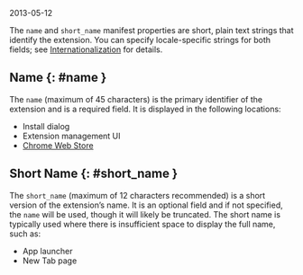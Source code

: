 2013-05-12

The `name` and `short_name` manifest properties are short, plain text strings that identify the extension. You can specify locale-specific strings for both fields; see [Internationalization](/docs/extensions/i18n) for details.

Name {: \#name }
----------------

The `name` (maximum of 45 characters) is the primary identifier of the extension and is a required field. It is displayed in the following locations:

-   Install dialog
-   Extension management UI
-   [Chrome Web Store](https://chrome.google.com/webstore)

Short Name {: \#short\_name }
-----------------------------

The `short_name` (maximum of 12 characters recommended) is a short version of the extension’s name. It is an optional field and if not specified, the `name` will be used, though it will likely be truncated. The short name is typically used where there is insufficient space to display the full name, such as:

-   App launcher
-   New Tab page
